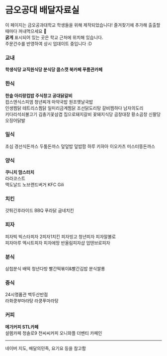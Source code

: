 # 금오공대 배달자료실
이 페이지는 금오공과대학교 학생들을 위해 제작되었습니다! 즐겨찾기에 추가해 출출할때마다 꺼내먹으세요 🌟  
**굵게** 표시되어 있는 곳은 학교 근처에 위치해 있습니다.  
주문건수를 반영하여 상시 업데이트 중입니다 :D

### 교내
**학생식당 교직원식당 분식당 쿱스캣 북카페 푸름관카페**

### 한식
**한솥 아리랑컵밥 주식창고 공대닭갈비**  
컵스엔식스피엠 청년찌개 마약국밥 원조옛날국밥   
인생찜닭 테트리스찜닭 일미리금계찜닭 조선닭도리탕 갈비찜하다 남자의도리  
키다리석쇠불고기 김충기꽃삼겹 집으로돼지갈비 꽃돼지식당 
곱창대장 황소곱창 신팔당오징어닭발 

### 일식
초심 경선식돈까스 두툼돈까스 덮덮밥 덮밥팜 하루 키햐아 이오카츠 미스터뚱돈까스

### 양식
**쿠니치 맘스터치**  
라라코스트  
맥도날드 노브랜드버거 KFC Gili

### 치킨
갓튀긴후라이드 BBQ 푸라닭 굽네치킨

### 피자
피자빅 빅스타피자 2피자1치킨 피자빙고 청년피자 피자알볼로  
피자마루 엑시트피자 피자에땅 반올림피자샵 업텐브로피자 

### 분식
삼첩분식 배떡 청년다방 빨간떡볶이&빨간김밥 분식쌀롱 

### 중식
24시명품관 백두산반점  
라화쿵부마라탕 라쿵푸마라탕

### 커피
**메가커피 STL카페**  
설렘카페 청솔로9 천씨씨커피 오니와플 더벤티 카페인

---
네이버 지도, 배달의민족, 요기요 등을 참고함
